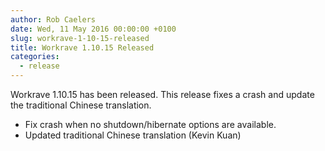 ```yaml
---
author: Rob Caelers
date: Wed, 11 May 2016 00:00:00 +0100
slug: workrave-1-10-15-released
title: Workrave 1.10.15 Released
categories:
  - release
---
```

Workrave 1.10.15 has been released. This release fixes a crash and update the traditional Chinese translation.
<!--more-->

- Fix crash when no shutdown/hibernate options are available.
- Updated traditional Chinese translation (Kevin Kuan)
